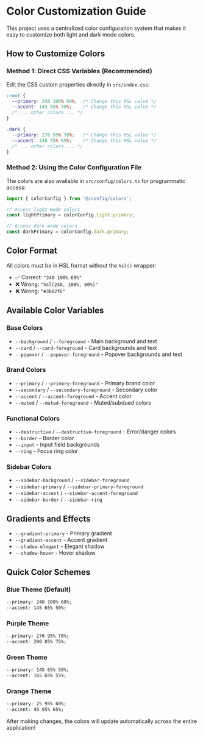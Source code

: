 # Color Customization Guide

This project uses a centralized color configuration system that makes it easy to customize both light and dark mode colors.

## How to Customize Colors

### Method 1: Direct CSS Variables (Recommended)
Edit the CSS custom properties directly in `src/index.css`:

```css
:root {
  --primary: 240 100% 60%;  /* Change this HSL value */
  --accent: 145 65% 50%;    /* Change this HSL value */
  /* ... other colors ... */
}

.dark {
  --primary: 270 95% 70%;   /* Change this HSL value */
  --accent: 340 75% 65%;    /* Change this HSL value */
  /* ... other colors ... */
}
```

### Method 2: Using the Color Configuration File
The colors are also available in `src/config/colors.ts` for programmatic access:

```typescript
import { colorConfig } from '@/config/colors';

// Access light mode colors
const lightPrimary = colorConfig.light.primary;

// Access dark mode colors  
const darkPrimary = colorConfig.dark.primary;
```

## Color Format
All colors must be in HSL format without the `hsl()` wrapper:
- ✅ Correct: `"240 100% 60%"`
- ❌ Wrong: `"hsl(240, 100%, 60%)"`
- ❌ Wrong: `"#3b82f6"`

## Available Color Variables

### Base Colors
- `--background` / `--foreground` - Main background and text
- `--card` / `--card-foreground` - Card backgrounds and text  
- `--popover` / `--popover-foreground` - Popover backgrounds and text

### Brand Colors
- `--primary` / `--primary-foreground` - Primary brand color
- `--secondary` / `--secondary-foreground` - Secondary color
- `--accent` / `--accent-foreground` - Accent color
- `--muted` / `--muted-foreground` - Muted/subdued colors

### Functional Colors
- `--destructive` / `--destructive-foreground` - Error/danger colors
- `--border` - Border color
- `--input` - Input field backgrounds
- `--ring` - Focus ring color

### Sidebar Colors
- `--sidebar-background` / `--sidebar-foreground`
- `--sidebar-primary` / `--sidebar-primary-foreground`
- `--sidebar-accent` / `--sidebar-accent-foreground`
- `--sidebar-border` / `--sidebar-ring`

## Gradients and Effects
- `--gradient-primary` - Primary gradient
- `--gradient-accent` - Accent gradient  
- `--shadow-elegant` - Elegant shadow
- `--shadow-hover` - Hover shadow

## Quick Color Schemes

### Blue Theme (Default)
```css
--primary: 240 100% 60%;
--accent: 145 65% 50%;
```

### Purple Theme
```css
--primary: 270 95% 70%;
--accent: 290 85% 75%;
```

### Green Theme
```css
--primary: 145 65% 50%;
--accent: 165 65% 55%;
```

### Orange Theme
```css
--primary: 25 95% 60%;
--accent: 45 95% 65%;
```

After making changes, the colors will update automatically across the entire application!